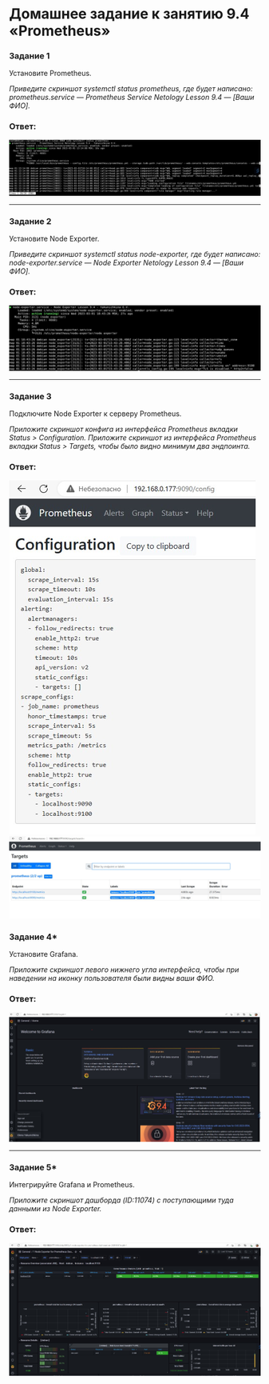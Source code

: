 # Домашнее задание к занятию 9.4 «Prometheus»

### Задание 1

Установите Prometheus.

*Приведите скриншот systemctl status prometheus, где будет написано: prometheus.service — Prometheus Service Netology Lesson 9.4 — [Ваши ФИО].*

### Ответ:

![Task1](/lesson9_4/task1.jpg "Задание 1")

---

### Задание 2

Установите Node Exporter.

*Приведите скриншот systemctl status node-exporter, где будет написано: node-exporter.service — Node Exporter Netology Lesson 9.4 — [Ваши ФИО].*

### Ответ:

![Task2](/lesson9_4/task2.jpg "Задание 2")

---

### Задание 3

Подключите Node Exporter к серверу Prometheus.

*Приложите скриншот конфига из интерфейса Prometheus вкладки Status > Configuration.*
*Приложите скриншот из интерфейса Prometheus вкладки Status > Targets, чтобы было видно минимум два эндпоинта.*

### Ответ:

![Task3](/lesson9_4/task3_1.jpg "Задание 3")
![Task3](/lesson9_4/task3_2.jpg "Задание 3")

### Задание 4*

Установите Grafana.

*Приложите скриншот левого нижнего угла интерфейса, чтобы при наведении на иконку пользователя были видны ваши ФИО.*

### Ответ:

![Task1](/lesson9_4/task4.jpg "Задание 4")

---

### Задание 5*

Интегрируйте Grafana и Prometheus.

*Приложите скриншот дашборда (ID:11074) с поступающими туда данными из Node Exporter.*

### Ответ:

![Task5](/lesson9_4/task5.jpg "Задание 5")
